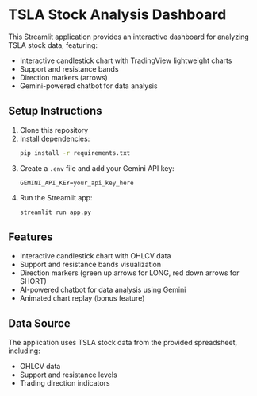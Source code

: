 # TSLA Stock Analysis Dashboard

This Streamlit application provides an interactive dashboard for analyzing TSLA stock data, featuring:
- Interactive candlestick chart with TradingView lightweight charts
- Support and resistance bands
- Direction markers (arrows)
- Gemini-powered chatbot for data analysis

## Setup Instructions

1. Clone this repository
2. Install dependencies:
   ```bash
   pip install -r requirements.txt
   ```
3. Create a `.env` file and add your Gemini API key:
   ```
   GEMINI_API_KEY=your_api_key_here
   ```
4. Run the Streamlit app:
   ```bash
   streamlit run app.py
   ```

## Features

- Interactive candlestick chart with OHLCV data
- Support and resistance bands visualization
- Direction markers (green up arrows for LONG, red down arrows for SHORT)
- AI-powered chatbot for data analysis using Gemini
- Animated chart replay (bonus feature)

## Data Source

The application uses TSLA stock data from the provided spreadsheet, including:
- OHLCV data
- Support and resistance levels
- Trading direction indicators 